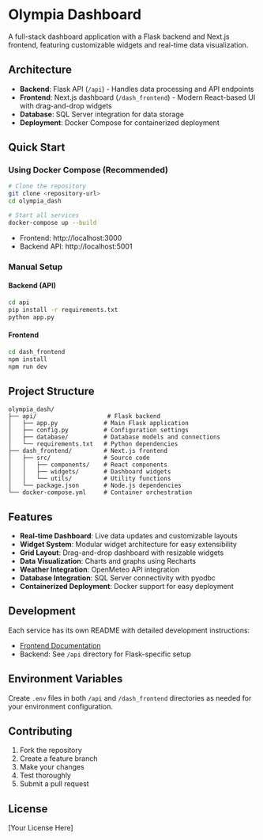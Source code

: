 # Olympia Dashboard

A full-stack dashboard application with a Flask backend and Next.js frontend, featuring customizable widgets and real-time data visualization.

## Architecture

- **Backend**: Flask API (`/api`) - Handles data processing and API endpoints
- **Frontend**: Next.js dashboard (`/dash_frontend`) - Modern React-based UI with drag-and-drop widgets
- **Database**: SQL Server integration for data storage
- **Deployment**: Docker Compose for containerized deployment

## Quick Start

### Using Docker Compose (Recommended)

```bash
# Clone the repository
git clone <repository-url>
cd olympia_dash

# Start all services
docker-compose up --build
```

- Frontend: http://localhost:3000
- Backend API: http://localhost:5001

### Manual Setup

#### Backend (API)
```bash
cd api
pip install -r requirements.txt
python app.py
```

#### Frontend
```bash
cd dash_frontend
npm install
npm run dev
```

## Project Structure

```
olympia_dash/
├── api/                    # Flask backend
│   ├── app.py             # Main Flask application
│   ├── config.py          # Configuration settings
│   ├── database/          # Database models and connections
│   └── requirements.txt   # Python dependencies
├── dash_frontend/         # Next.js frontend
│   ├── src/               # Source code
│   │   ├── components/    # React components
│   │   ├── widgets/       # Dashboard widgets
│   │   └── utils/         # Utility functions
│   └── package.json       # Node.js dependencies
└── docker-compose.yml     # Container orchestration
```

## Features

- **Real-time Dashboard**: Live data updates and customizable layouts
- **Widget System**: Modular widget architecture for easy extensibility
- **Grid Layout**: Drag-and-drop dashboard with resizable widgets
- **Data Visualization**: Charts and graphs using Recharts
- **Weather Integration**: OpenMeteo API integration
- **Database Integration**: SQL Server connectivity with pyodbc
- **Containerized Deployment**: Docker support for easy deployment

## Development

Each service has its own README with detailed development instructions:
- [Frontend Documentation](./dash_frontend/README.md)
- Backend: See `/api` directory for Flask-specific setup

## Environment Variables

Create `.env` files in both `/api` and `/dash_frontend` directories as needed for your environment configuration.

## Contributing

1. Fork the repository
2. Create a feature branch
3. Make your changes
4. Test thoroughly
5. Submit a pull request

## License

[Your License Here]
